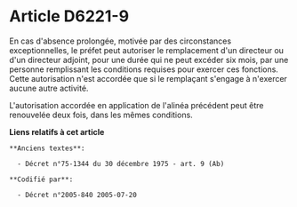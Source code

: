 # Article D6221-9

En cas d'absence prolongée, motivée par des circonstances exceptionnelles, le préfet peut autoriser le remplacement d'un
directeur ou d'un directeur adjoint, pour une durée qui ne peut excéder six mois, par une personne remplissant les conditions
requises pour exercer ces fonctions. Cette autorisation n'est accordée que si le remplaçant s'engage à n'exercer aucune autre
activité.

L'autorisation accordée en application de l'alinéa précédent peut être renouvelée deux fois, dans les mêmes conditions.

**Liens relatifs à cet article**

	**Anciens textes**:

	  - Décret n°75-1344 du 30 décembre 1975 - art. 9 (Ab)

	**Codifié par**:

	  - Décret n°2005-840 2005-07-20

